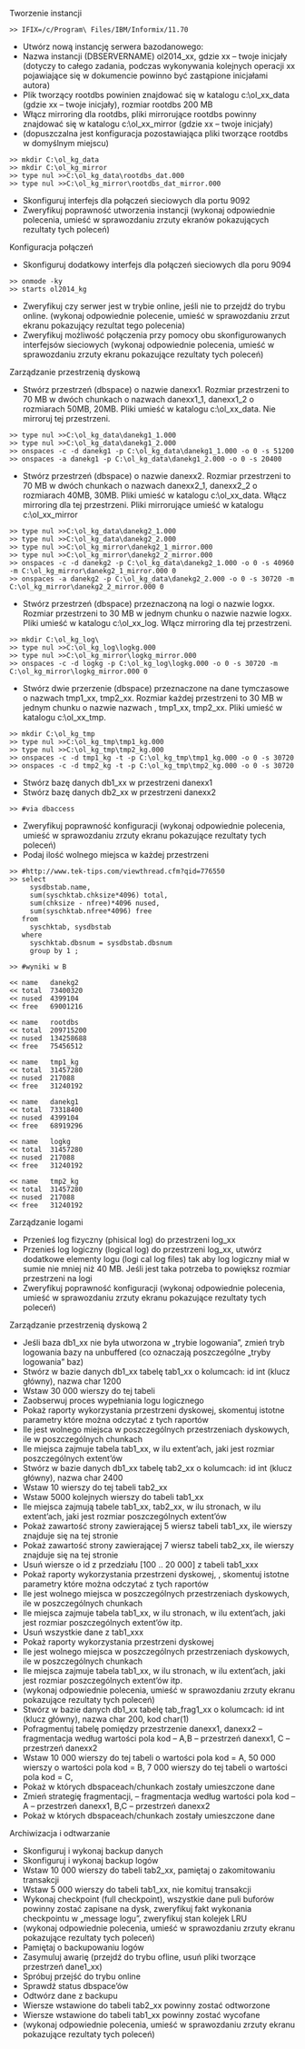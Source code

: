 Tworzenie instancji

	>> IFIX=/c/Program\ Files/IBM/Informix/11.70

   * Utwórz nową instancję serwera bazodanowego:
   * Nazwa instancji (DBSERVERNAME) ol2014_xx, gdzie xx – twoje inicjały (dotyczy to całego zadania, podczas wykonywania kolejnych operacji xx pojawiające się w dokumencie powinno być zastąpione inicjałami autora)
   * Plik tworzący rootdbs powinien znajdować się w katalogu c:\ol_xx_data (gdzie xx – twoje inicjały), rozmiar rootdbs 200 MB
   * Włącz mirroring dla rootdbs, pliki mirrorujące rootdbs powinny znajdować się w katalogu c:\ol_xx_mirror (gdzie xx – twoje inicjały)
   * (dopuszczalna jest konfiguracja pozostawiająca pliki tworzące rootdbs w domyślnym miejscu)

	>> mkdir C:\ol_kg_data
	>> mkdir C:\ol_kg_mirror
	>> type nul >>C:\ol_kg_data\rootdbs_dat.000
	>> type nul >>C:\ol_kg_mirror\rootdbs_dat_mirror.000

   * Skonfiguruj interfejs dla połączeń sieciowych dla portu 9092
   * Zweryfikuj poprawność utworzenia instancji (wykonaj odpowiednie polecenia, umieść w sprawozdaniu zrzuty ekranów pokazujących rezultaty tych poleceń)

Konfiguracja połączeń

   * Skonfiguruj dodatkowy interfejs dla połączeń sieciowych dla poru 9094

	>> onmode -ky
	>> starts ol2014_kg

   * Zweryfikuj czy serwer jest w trybie online, jeśli nie to przejdź do trybu online. (wykonaj odpowiednie polecenie, umieść w sprawozdaniu zrzut ekranu pokazujący rezultat tego polecenia)
   * Zweryfikuj możliwość połączenia przy pomocy obu skonfigurowanych interfejsów sieciowych (wykonaj odpowiednie polecenia, umieść w sprawozdaniu zrzuty ekranu pokazujące rezultaty tych poleceń)

Zarządzanie przestrzenią dyskową

   * Stwórz przestrzeń (dbspace) o nazwie danexx1. Rozmiar przestrzeni to 70 MB w dwóch chunkach o nazwach danexx1_1, danexx1_2 o rozmiarach 50MB, 20MB. Pliki umieść w katalogu c:\ol_xx_data. Nie mirroruj tej przestrzeni.

	>> type nul >>C:\ol_kg_data\danekg1_1.000
	>> type nul >>C:\ol_kg_data\danekg1_2.000
	>> onspaces -c -d danekg1 -p C:\ol_kg_data\danekg1_1.000 -o 0 -s 51200
	>> onspaces -a danekg1 -p C:\ol_kg_data\danekg1_2.000 -o 0 -s 20400

   * Stwórz przestrzeń (dbspace) o nazwie danexx2. Rozmiar przestrzeni to 70 MB w dwóch chunkach o nazwach danexx2_1, danexx2_2 o rozmiarach 40MB, 30MB. Pliki umieść w katalogu c:\ol_xx_data. Włącz mirroring dla tej przestrzeni. Pliki mirrorujące umieść w katalogu c:\ol_xx_mirror

	>> type nul >>C:\ol_kg_data\danekg2_1.000
	>> type nul >>C:\ol_kg_data\danekg2_2.000
	>> type nul >>C:\ol_kg_mirror\danekg2_1_mirror.000
	>> type nul >>C:\ol_kg_mirror\danekg2_2_mirror.000
	>> onspaces -c -d danekg2 -p C:\ol_kg_data\danekg2_1.000 -o 0 -s 40960 -m C:\ol_kg_mirror\danekg2_1_mirror.000 0
	>> onspaces -a danekg2 -p C:\ol_kg_data\danekg2_2.000 -o 0 -s 30720 -m C:\ol_kg_mirror\danekg2_2_mirror.000 0

   * Stwórz przestrzeń (dbspace) przeznaczoną na logi o nazwie logxx. Rozmiar przestrzeni to 30 MB w jednym chunku o nazwie nazwie logxx. Pliki umieść w katalogu c:\ol_xx_log. Włącz mirroring dla tej przestrzeni.

	>> mkdir C:\ol_kg_log\
	>> type nul >>C:\ol_kg_log\logkg.000
	>> type nul >>C:\ol_kg_mirror\logkg_mirror.000
	>> onspaces -c -d logkg -p C:\ol_kg_log\logkg.000 -o 0 -s 30720 -m C:\ol_kg_mirror\logkg_mirror.000 0

   * Stwórz dwie przerzenie (dbspace) przeznaczone na dane tymczasowe o nazwach tmp1_xx, tmp2_xx. Rozmiar każdej przestrzeni to 30 MB w jednym chunku o nazwie nazwach , tmp1_xx, tmp2_xx. Pliki umieść w katalogu c:\ol_xx_tmp.

	>> mkdir C:\ol_kg_tmp
	>> type nul >>C:\ol_kg_tmp\tmp1_kg.000
	>> type nul >>C:\ol_kg_tmp\tmp2_kg.000
	>> onspaces -c -d tmp1_kg -t -p C:\ol_kg_tmp\tmp1_kg.000 -o 0 -s 30720
	>> onspaces -c -d tmp2_kg -t -p C:\ol_kg_tmp\tmp2_kg.000 -o 0 -s 30720

   * Stwórz bazę danych db1_xx w przestrzeni danexx1
   * Stwórz bazę danych db2_xx w przestrzeni danexx2

	>> #via dbaccess

   * Zweryfikuj poprawność konfiguracji (wykonaj odpowiednie polecenia, umieść w sprawozdaniu zrzuty ekranu pokazujące rezultaty tych poleceń)
   * Podaj ilość wolnego miejsca w każdej przestrzeni

	>> #http://www.tek-tips.com/viewthread.cfm?qid=776550
	>> select
	     sysdbstab.name,
	     sum(syschktab.chksize*4096) total,
	     sum(chksize - nfree)*4096 nused,
	     sum(syschktab.nfree*4096) free
	   from
	     syschktab, sysdbstab
	   where
	     syschktab.dbsnum = sysdbstab.dbsnum
	     group by 1 ;

	>> #wyniki w B

	<< name   danekg2
	<< total  73400320
	<< nused  4399104
	<< free   69001216

	<< name   rootdbs
	<< total  209715200
	<< nused  134258688
	<< free   75456512

	<< name   tmp1_kg
	<< total  31457280
	<< nused  217088
	<< free   31240192

	<< name   danekg1
	<< total  73318400
	<< nused  4399104
	<< free   68919296

	<< name   logkg
	<< total  31457280
	<< nused  217088
	<< free   31240192

	<< name   tmp2_kg
	<< total  31457280
	<< nused  217088
	<< free   31240192



 Zarządzanie logami

   * Przenieś log fizyczny (phisical log) do przestrzeni log_xx
   * Przenieś log logiczny (logical log) do przestrzeni log_xx, utwórz dodatkowe elementy logu (logi cal log files) tak aby log logiczny miał w sumie nie mniej niż 40 MB. Jeśli jest taka potrzeba to powiększ rozmiar przestrzeni na logi
   * Zweryfikuj poprawność konfiguracji (wykonaj odpowiednie polecenia, umieść w sprawozdaniu zrzuty ekranu pokazujące rezultaty tych poleceń)

Zarządzanie przestrzenią dyskową 2

   * Jeśli baza db1_xx nie była utworzona w „trybie logowania”, zmień tryb logowania bazy na unbuffered (co oznaczają poszczególne „tryby logowania” baz)
   * Stwórz w bazie danych db1_xx tabelę tab1_xx o kolumcach: id int (klucz główny), nazwa char 1200
   * Wstaw 30 000 wierszy do tej tabeli
   * Zaobserwuj proces wypełniania logu logicznego
   * Pokaż raporty wykorzystania przestrzeni dyskowej, skomentuj istotne parametry które można odczytać z tych raportów
   * Ile jest wolnego miejsca w poszczególnych przestrzeniach dyskowych, ile w poszczególnych chunkach
   * Ile miejsca zajmuje tabela tab1_xx, w ilu extent’ach, jaki jest rozmiar poszczególnych extent’ów
   * Stwórz w bazie danych db1_xx tabelę tab2_xx o kolumcach: id int (klucz główny), nazwa char 2400
   * Wstaw 10 wierszy do tej tabeli tab2_xx
   * Wstaw 5000 kolejnych wierszy do tabeli tab1_xx
   * Ile miejsca zajmują tabele tab1_xx, tab2_xx, w ilu stronach, w ilu extent’ach, jaki jest rozmiar poszczególnych extent’ów
   * Pokaż zawartość strony zawierającej 5 wiersz tabeli tab1_xx, ile wierszy znajduje się na tej stronie
   * Pokaż zawartość strony zawierającej 7 wiersz tabeli tab2_xx, ile wierszy znajduje się na tej stronie
   * Usuń wiersze o id z przedziału [100 .. 20 000] z tabeli tab1_xxx 
   * Pokaż raporty wykorzystania przestrzeni dyskowej, , skomentuj istotne parametry które można odczytać z tych raportów
   * Ile jest wolnego miejsca w poszczególnych przestrzeniach dyskowych, ile w poszczególnych chunkach
   * Ile miejsca zajmuje tabela tab1_xx, w ilu stronach, w ilu extent’ach, jaki jest rozmiar poszczególnych extent’ów itp.
   * Usuń wszystkie dane z tab1_xxx
   * Pokaż raporty wykorzystania przestrzeni dyskowej
   * Ile jest wolnego miejsca w poszczególnych przestrzeniach dyskowych, ile w poszczególnych chunkach
   * Ile miejsca zajmuje tabela tab1_xx, w ilu stronach, w ilu extent’ach, jaki jest rozmiar poszczególnych extent’ów itp.
   * (wykonaj odpowiednie polecenia, umieść w sprawozdaniu zrzuty ekranu pokazujące rezultaty tych poleceń)
   * Stwórz w bazie danych db1_xx tabelę tab_frag1_xx o kolumcach: id int (klucz główny), nazwa char 200, kod char(1)
   * Pofragmentuj tabelę pomiędzy przestrzenie danexx1, danexx2 – fragmentacja według wartości pola kod – A,B – przestrzeń danexx1, C – przestrzeń danexx2
   * Wstaw 10 000 wierszy do tej tabeli o wartości pola kod = A, 50 000 wierszy o wartości pola kod = B, 7 000 wierszy do tej tabeli o wartości pola kod = C,
   * Pokaż w których dbspaceach/chunkach zostały umieszczone dane
   * Zmień strategię fragmentacji, – fragmentacja według wartości pola kod – A – przestrzeń danexx1, B,C – przestrzeń danexx2
   * Pokaż w których dbspaceach/chunkach zostały umieszczone dane

Archiwizacja i odtwarzanie

   * Skonfiguruj i wykonaj backup danych
   * Skonfiguruj i wykonaj backup logów
   * Wstaw 10 000 wierszy do tabeli tab2_xx, pamiętaj o zakomitowaniu transakcji
   * Wstaw 5 000 wierszy do tabeli tab1_xx, nie komituj transakcji
   * Wykonaj checkpoint (full checkpoint), wszystkie dane puli buforów powinny zostać zapisane na dysk, zweryfikuj fakt wykonania checkpointu w „message logu”, zweryfikuj stan kolejek LRU
   * (wykonaj odpowiednie polecenia, umieść w sprawozdaniu zrzuty ekranu pokazujące rezultaty tych poleceń)
   * Pamiętaj o backupowaniu logów
   * Zasymuluj awarię (przejdź do trybu ofline, usuń pliki tworzące przestrzeń dane1_xx)
   * Spróbuj przejść do trybu online
   * Sprawdź status dbspace’ów
   * Odtwórz dane z backupu
   * Wiersze wstawione do tabeli tab2_xx powinny zostać odtworzone
   * Wiersze wstawione do tabeli tab1_xx powinny zostać wycofane
   * (wykonaj odpowiednie polecenia, umieść w sprawozdaniu zrzuty ekranu pokazujące rezultaty tych poleceń)
